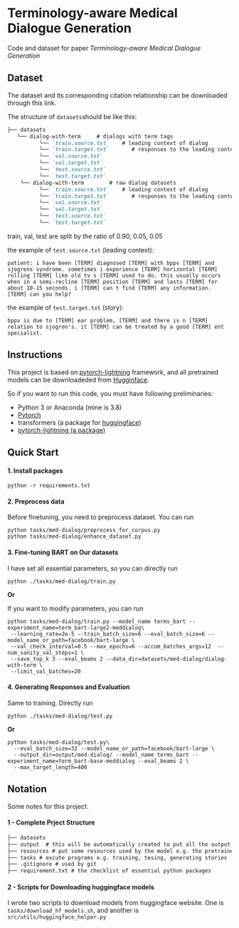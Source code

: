 # Terminology-aware Medical Dialogue Generation
Code and dataset for paper _Terminology-aware Medical Dialogue Generation_

## Dataset
The dataset and its corresponding citation relationship can be downloaded through this link.

The structure of `datasets`should be like this:
```markdown
├── datasets
   └── dialog-with-term		# dialogs with term tags
          └── `train.source.txt`    # leading context of dialog
          └── `train.target.txt`       # responses to the leading context
          └── `val.source.txt` 
          └── `val.target.txt` 
          └── `test.source.txt` 
          └── `test.target.txt` 
    └── dialog-with-term		# raw dialog datasets
          └── `train.source.txt`    # leading context of dialog
          └── `train.target.txt`       # responses to the leading context
          └── `val.source.txt` 
          └── `val.target.txt` 
          └── `test.source.txt` 
          └── `test.target.txt` 
```
train, val, test are split by the ratio of 0.90, 0.05, 0.05

the example of `test.source.txt` (leading context):

`patient: i have been [TERM] diagnosed [TERM] with bppv [TERM] and sjogrens syndrome. sometimes i experience [TERM] horizontal [TERM] rolling [TERM] like old tv s [TERM] used to do. this usually occurs when in a semi-recline [TERM] position [TERM] and lasts [TERM] for about 10-15 seconds. i [TERM] can t find [TERM] any information. [TERM] can you help?`

the example of `test.target.txt` (story):

`bppv is due to [TERM] ear problem, [TERM] and there is n [TERM] relation to sjogren's. it [TERM] can be treated by a good [TERM] ent specialist.`


## Instructions
This project is based on [pytorch-lightning](https://www.pytorchlightning.ai/) framework, and all pretrained models can be downloadeded from [Hugginface](https://huggingface.co).

So if you want to run this code, you must have following preliminaries:
- Python 3 or Anaconda (mine is 3.8)
- [Pytorch](https://pytorch.org/) 
- transformers (a package for [huggingface](https://huggingface.co/facebook/bart-base))
- [pytorch-lightning (a package)](https://www.pytorchlightning.ai/)

## Quick Start

#### 1. Install packages
```shell
python -r requirements.txt
```
#### 2. Preprocess data
Before finetuning, you need to preprocess dataset. You can run
```shell
python tasks/med-dialog/preprocess_for_corpus.py
python tasks/med-dialog/enhance_dataset.py
```

#### 3. Fine-tuning BART on Our datasets
I have set all essential parameters, so you can directly run 

`python ./tasks/med-dialog/train.py`

**Or** 

If you want to modify parameters, you can run
```shell
python tasks/med-dialog/train.py --model_name terms_bart --experiment_name=term_bart-large2-meddialog\
 --learning_rate=2e-5 --train_batch_size=6 --eval_batch_size=6 --model_name_or_path=facebook/bart-large \
 --val_check_interval=0.5 --max_epochs=6 --accum_batches_args=12  --num_sanity_val_steps=1 \
 --save_top_k 3 --eval_beams 2 --data_dir=datasets/med-dialog/dialog-with-term \
 --limit_val_batches=20
```

#### 4. Generating Responses and Evaluation
Same to training. Directly run 

`python ./tasks/med-dialog/test.py`

**Or** 

```shell
python tasks/med-dialog/test.py\
  --eval_batch_size=32 --model_name_or_path=facebook/bart-large \
  --output_dir=output/med-dialog/ --model_name terms_bart --experiment_name=term_bart-base-meddialog --eval_beams 2 \
  --max_target_length=400
```

## Notation
Some notes for this project.
#### 1 - Complete Prject Structure
```markdown
├── datasets 
├── output  # this will be automatically created to put all the output stuff including checkpoints and generated text
├── resources # put some resources used by the model e.g. the pretrained model.
├── tasks # excute programs e.g. training, tesing, generating stories
├── .gitignore # used by git
├── requirement.txt # the checklist of essential python packages 
```
#### 2 - Scripts for Downloading huggingface models
I wrote two scripts to download models from huggingface website.
One is `tasks/download_hf_models.sh`, and another is `src/utils/huggingface_helper.py`
